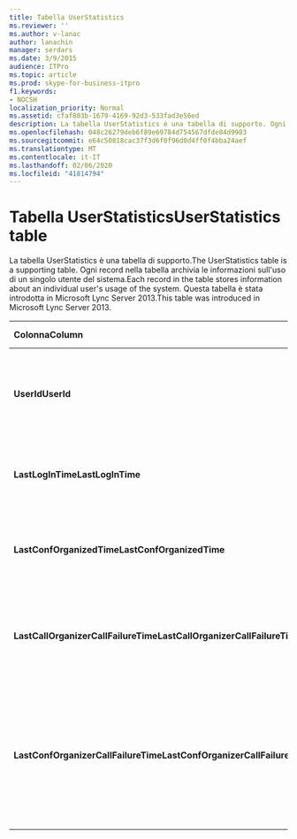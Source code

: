 ```yaml
---
title: Tabella UserStatistics
ms.reviewer: ''
ms.author: v-lanac
author: lanachin
manager: serdars
ms.date: 3/9/2015
audience: ITPro
ms.topic: article
ms.prod: skype-for-business-itpro
f1.keywords:
- NOCSH
localization_priority: Normal
ms.assetid: cfaf803b-1679-4169-92d3-533fad3e56ed
description: La tabella UserStatistics è una tabella di supporto. Ogni record nella tabella archivia le informazioni sull'uso di un singolo utente del sistema. Questa tabella è stata introdotta in Microsoft Lync Server 2013.
ms.openlocfilehash: 048c26279deb6f89e69784d754567dfde84d9983
ms.sourcegitcommit: e64c50818cac37f3d6f0f96d0d4ff0f4bba24aef
ms.translationtype: MT
ms.contentlocale: it-IT
ms.lasthandoff: 02/06/2020
ms.locfileid: "41814794"
---
```

# <a name="userstatistics-table"></a><span data-ttu-id="69477-105">Tabella UserStatistics</span><span class="sxs-lookup"><span data-stu-id="69477-105">UserStatistics table</span></span>
 
<span data-ttu-id="69477-106">La tabella UserStatistics è una tabella di supporto.</span><span class="sxs-lookup"><span data-stu-id="69477-106">The UserStatistics table is a supporting table.</span></span> <span data-ttu-id="69477-107">Ogni record nella tabella archivia le informazioni sull'uso di un singolo utente del sistema.</span><span class="sxs-lookup"><span data-stu-id="69477-107">Each record in the table stores information about an individual user's usage of the system.</span></span> <span data-ttu-id="69477-108">Questa tabella è stata introdotta in Microsoft Lync Server 2013.</span><span class="sxs-lookup"><span data-stu-id="69477-108">This table was introduced in Microsoft Lync Server 2013.</span></span>
  
|<span data-ttu-id="69477-109">**Colonna**</span><span class="sxs-lookup"><span data-stu-id="69477-109">**Column**</span></span>|<span data-ttu-id="69477-110">**Tipo di dati**</span><span class="sxs-lookup"><span data-stu-id="69477-110">**Data Type**</span></span>|<span data-ttu-id="69477-111">**Chiave/indice**</span><span class="sxs-lookup"><span data-stu-id="69477-111">**Key/Index**</span></span>|<span data-ttu-id="69477-112">**Dettagli**</span><span class="sxs-lookup"><span data-stu-id="69477-112">**Details**</span></span>|
|:-----|:-----|:-----|:-----|
|<span data-ttu-id="69477-113">**UserId**</span><span class="sxs-lookup"><span data-stu-id="69477-113">**UserId**</span></span> <br/> |<span data-ttu-id="69477-114">int</span><span class="sxs-lookup"><span data-stu-id="69477-114">int</span></span>  <br/> |<span data-ttu-id="69477-115">Principale</span><span class="sxs-lookup"><span data-stu-id="69477-115">Primary</span></span>  <br/> |<span data-ttu-id="69477-116">Numero univoco che identifica questo utente.</span><span class="sxs-lookup"><span data-stu-id="69477-116">Unique number identifying this user.</span></span>  <br/> |
|<span data-ttu-id="69477-117">**LastLogInTime**</span><span class="sxs-lookup"><span data-stu-id="69477-117">**LastLogInTime**</span></span> <br/> |<span data-ttu-id="69477-118">DateTime</span><span class="sxs-lookup"><span data-stu-id="69477-118">datetime</span></span>  <br/> ||<span data-ttu-id="69477-119">Ultima volta che l'utente ha effettuato l'accesso.</span><span class="sxs-lookup"><span data-stu-id="69477-119">Last time the user logged in.</span></span>  <br/> |
|<span data-ttu-id="69477-120">**LastConfOrganizedTime**</span><span class="sxs-lookup"><span data-stu-id="69477-120">**LastConfOrganizedTime**</span></span> <br/> |<span data-ttu-id="69477-121">DateTime</span><span class="sxs-lookup"><span data-stu-id="69477-121">datetime</span></span>  <br/> ||<span data-ttu-id="69477-122">L'ultima volta che l'utente ha organizzato una conferenza.</span><span class="sxs-lookup"><span data-stu-id="69477-122">Last time the user organized a conference.</span></span>  <br/> |
|<span data-ttu-id="69477-123">**LastCallOrganizerCallFailureTime**</span><span class="sxs-lookup"><span data-stu-id="69477-123">**LastCallOrganizerCallFailureTime**</span></span> <br/> |<span data-ttu-id="69477-124">DateTime</span><span class="sxs-lookup"><span data-stu-id="69477-124">datetime</span></span>  <br/> ||<span data-ttu-id="69477-125">L'ultima volta che l'utente ha riscontrato un errore di chiamata.</span><span class="sxs-lookup"><span data-stu-id="69477-125">Last time the user experienced a call failure.</span></span>  <br/> |
|<span data-ttu-id="69477-126">**LastConfOrganizerCallFailureTime**</span><span class="sxs-lookup"><span data-stu-id="69477-126">**LastConfOrganizerCallFailureTime**</span></span> <br/> |<span data-ttu-id="69477-127">DateTime</span><span class="sxs-lookup"><span data-stu-id="69477-127">datetime</span></span>  <br/> ||<span data-ttu-id="69477-128">L'ultima volta che l'utente ha sperimentato un errore di chiamata come organizzatore di conferenze.</span><span class="sxs-lookup"><span data-stu-id="69477-128">Last time the user experienced a call failure as a conference organizer.</span></span>  <br/> |
   

